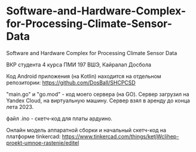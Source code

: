 # Software-and-Hardware-Complex-for-Processing-Climate-Sensor-Data
Software and Hardware Complex for Processing Climate Sensor Data

ВКР студента 4 курса ПМИ 197 ВШЭ, Кайралап Досбола

Код Android приложения (на Kotlin) находится на отдельном репозитории: https://github.com/DosBall/SHCPCSD

"main.go" и "go.mod" - код моего сервера (на GO). Сервер загрузил на Yandex Cloud, на виртуальную машину. Сервер взял в аренду до конца лета 2023.

файл .ino - скетч-код для платы ардуино.

Онлайн модель аппаратной сборки и начальный скетч-код на платформе tinkercad: https://www.tinkercad.com/things/ketjWcIihep-proekt-umnoe-rastenie/editel
